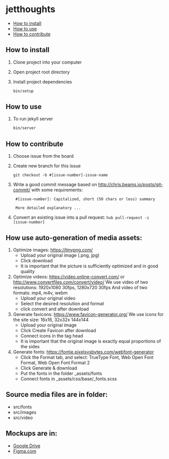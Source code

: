 # jetthoughts

- [How to install](#how-to-install)
- [How to use](#how-to-use)
- [How to contribute](#how-to-contribute)

## How to install

1. Clone project into your computer

1. Open project root directory

1. Install project dependencies

    ```bash
    bin/setup
    ```

## How to use

1. To run jekyll server

    ```bash
    bin/server
    ```

## How to contribute

1. Choose issue from the board

1. Create new branch for this issue

    `git checkout -b #[issue-number]-issue-name`

1. Write a good commit message based on http://chris.beams.io/posts/git-commit/ with some requirements:

        #[issue-number]: Capitalized, short (50 chars or less) summary

        More detailed explanatory ...

1. Convert an existing issue into a pull request: `hub pull-request -i [issue-number]`

## How use auto-generation of media assets:

1. Optimize images: https://tinypng.com/
    - Upload your original image (.png, jpg)
    - Click download
    - It is important that the picture is sufficiently optimized and in good quality
2. Optimize videos: https://video.online-convert.com/ or http://www.convertfiles.com/convert/video/
    We use video of two resolutions: 1920x1080 30fps, 1280x720 30fps
    And video of two formats: mp4, m4v, webm
    - Upload your original video
    - Select the desired resolution and format
    - click convert and after download
3. Generate favicons: https://www.favicon-generator.org/
    We use icons for the site size: 16x16, 32x32x 144x144
    - Upload your original image
    - Click Create Favicon after download
    - Connect icons in the tag head
    - It is important that the original image is exactly equal proportions of the sides
4. Generate fonts: https://fontie.pixelsvsbytes.com/webfont-generator
    - Click the Format tab, and select: TrueType Font, Web Open Font Format, Web Open Font Format 2
    - Click Generate & download
    - Put the fonts in the folder _assets/fonts
    - Connect fonts in _assets/css/base/_fonts.scss

## Source media files are in folder:
- src/fonts
- src/images
- src/video

## Mockups are in:
- [Google Drive](https://drive.google.com/drive/u/1/folders/1yVjuYSwctYQmBLw7YHrWmHIPHVq70ox7)
- [Figma.com](https://www.figma.com/file/wmRuaLaG0wwnOE9kBWfnMn/Jetthoughts-2?node-id=1%3A2)
